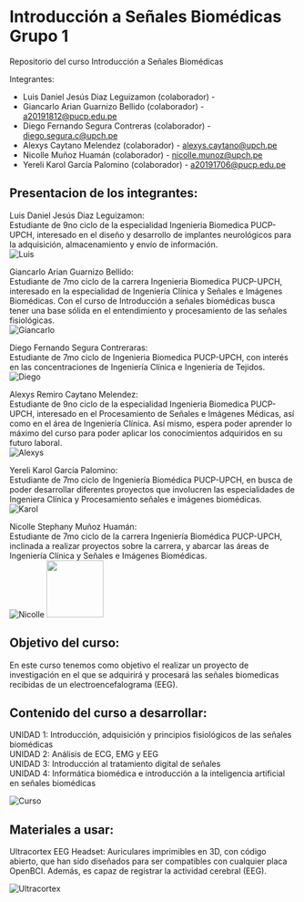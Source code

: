 # Introducción a Señales Biomédicas Grupo 1

Repositorio del curso Introducción a Señales Biomédicas

Integrantes:  <br />
- Luis Daniel Jesús Diaz Leguizamon (colaborador) - <br />
- Giancarlo Arian Guarnizo Bellido (colaborador) - a20191812@pucp.edu.pe <br />
- Diego Fernando Segura Contreras (colaborador) - diego.segura.c@upch.pe <br />
- Alexys Caytano Melendez (colaborador) - alexys.caytano@upch.pe <br />
- Nicolle Muñoz Huamán (colaborador) - nicolle.munoz@upch.pe <br />
- Yereli Karol García Palomino (colaborador) - a20191706@pucp.edu.pe <br />

## Presentacion de los integrantes:
Luis Daniel Jesús Diaz Leguizamon: <br />
Estudiante de 9no ciclo de la especialidad Ingenieria Biomedica PUCP-UPCH, interesado en el diseño y desarrollo de implantes neurológicos para la adquisición, almacenamiento y envío de información. <br />
![Luis](imges/fotoluis.jpeg)

Giancarlo Arian Guarnizo Bellido: <br />
Estudiante de 7mo ciclo de la carrera Ingenieria Biomedica PUCP-UPCH, interesado en la especialidad de Ingeniería Clínica y Señales e Imágenes Biomédicas. Con el curso de Introducción a señales biomédicas busca tener una base sólida en el entendimiento y procesamiento de las señales fisiológicas.<br />
![Giancarlo](imges/mifoto1.PNG)

Diego Fernando Segura Contreraras: <br />
Estudiante de 7mo ciclo de Ingenieria Biomedica PUCP-UPCH, con interés en las concentraciones de Ingeniería Clínica e Ingeniería de Tejidos.<br />
![Diego](imges/Diego2.jpg)

Alexys Remiro Caytano Melendez: <br />
Estudiante de 9no ciclo de la especialidad Ingenieria Biomedica PUCP-UPCH, interesado en el Procesamiento de Señales e Imágenes Médicas, así como en el área de Ingeniería Clínica. Así mismo, espera poder aprender lo máximo del curso para poder aplicar los conocimientos adquiridos en su futuro laboral.<br />
![Alexys](imges/myphoto.jpg)

Yereli Karol García Palomino: <br />
Estudiante de 7mo ciclo de Ingeniería Biomédica PUCP-UPCH, en busca de poder desarrollar diferentes proyectos que involucren las especialidades de Ingeniera Clínica y Procesamiento señales e imágenes biomédicas.  <br />
![Karol](imges/fotok.jpeg)

Nicolle Stephany Muñoz Huamán: <br />
Estudiante de 7mo ciclo de la carrera Ingeniería Biomédica PUCP-UPCH, inclinada a realizar proyectos sobre la carrera, y abarcar las áreas de Ingeniería Clínica y Señales e Imágenes Biomédicas. <br />
![Nicolle](imges/mifoto.jpg)
<img src="mifoto.jpg" width="100" height="100" />

## Objetivo del curso:


En este curso tenemos como objetivo el realizar un proyecto de investigación en el que se adquirirá y procesará las señales biomedicas recibidas de un electroencefalograma (EEG).

## Contenido del curso a desarrollar:

UNIDAD 1: Introducción, adquisición y principios fisiológicos de las señales biomédicas <br />
UNIDAD 2: Análisis de ECG, EMG y EEG <br />
UNIDAD 3: Introducción al tratamiento digital de señales <br />
UNIDAD 4: Informática biomédica e introducción a la inteligencia artificial en señales biomédicas <br />

![Curso](imges/Contenido_del_curso.png)

## Materiales a usar:

Ultracortex EEG Headset: Auriculares imprimibles en 3D, con código abierto, que han sido diseñados para ser compatibles con cualquier placa OpenBCI. Además, es capaz de registrar la actividad cerebral (EEG). <br />

![Ultracortex](imges/Ultracortex.PNG)


